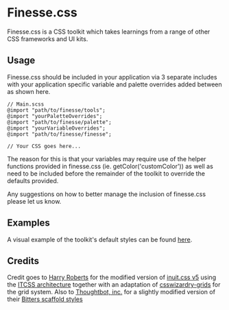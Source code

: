 # Finesse.css
Finesse.css is a CSS toolkit which takes learnings from a range of other CSS frameworks and UI kits.

## Usage
Finesse.css should be included in your application via 3 separate includes with your application specific variable and palette overrides added between as shown here.

    // Main.scss
    @import "path/to/finesse/tools";
    @import "yourPaletteOverrides";
    @import "path/to/finesse/palette";
    @import "yourVariableOverrides";
    @import "path/to/finesse/finesse";

    // Your CSS goes here...

The reason for this is that your variables may require use of the helper functions provided in finesse.css (ie. getColor('customColor')) as well as need to be included before the remainder of the toolkit to override the defaults provided.

Any suggestions on how to better manage the inclusion of finesse.css please let us know.

## Examples
A visual example of the toolkit's default styles can be found [here](https://app.frontify.com/d/JiVE4P75dUCR/finesse-css-1444405267).

## Credits
Credit goes to [Harry Roberts](http://csswizardry.com/) for the modified version of [inuit.css v5](https://github.com/csswizardry/inuit.css/) using the [ITCSS architecture](http://itcss.io/) together with an adaptation of [csswizardry-grids](http://csswizardry.com/csswizardry-grids/) for the grid system. Also to [Thoughtbot, inc.](http://thoughtbot.com/) for a slightly modified version of their [Bitters scaffold styles](http://bitters.bourbon.io/)
